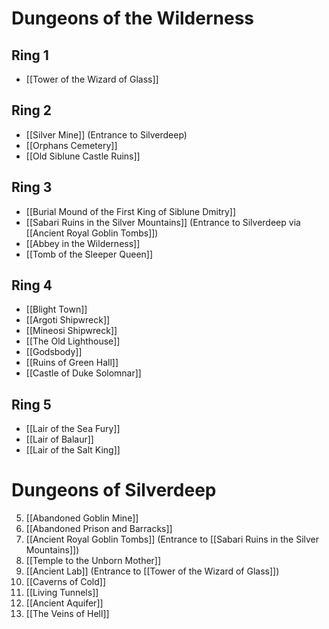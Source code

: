 # Dungeons of the Wilderness
## Ring 1
- [[Tower of the Wizard of Glass]]


## Ring 2
- [[Silver Mine]] (Entrance to Silverdeep)
- [[Orphans Cemetery]]
- [[Old Siblune Castle Ruins]]

## Ring 3
- [[Burial Mound of the First King of Siblune Dmitry]]
- [[Sabari Ruins in the Silver Mountains]] (Entrance to Silverdeep via [[Ancient Royal Goblin Tombs]])
- [[Abbey in the Wilderness]]
- [[Tomb of the Sleeper Queen]]

## Ring 4
- [[Blight Town]]
- [[Argoti Shipwreck]]
- [[Mineosi Shipwreck]]
- [[The Old Lighthouse]]
- [[Godsbody]]
- [[Ruins of Green Hall]]
- [[Castle of Duke Solomnar]]

## Ring 5
- [[Lair of the Sea Fury]]
- [[Lair of Balaur]]
- [[Lair of the Salt King]]


# Dungeons of Silverdeep
5. [[Abandoned Goblin Mine]]
6. [[Abandoned Prison and Barracks]]
7. [[Ancient Royal Goblin Tombs]] (Entrance to [[Sabari Ruins in the Silver Mountains]])
8. [[Temple to the Unborn Mother]]
9. [[Ancient Lab]] (Entrance to [[Tower of the Wizard of Glass]])
10. [[Caverns of Cold]] 
11. [[Living Tunnels]]
12. [[Ancient Aquifer]]
13. [[The Veins of Hell]]